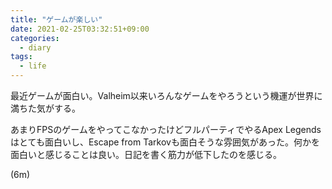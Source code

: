 ```yaml
---
title: "ゲームが楽しい"
date: 2021-02-25T03:32:51+09:00
categories:
  - diary
tags:
  - life
---
```


最近ゲームが面白い。Valheim以来いろんなゲームをやろうという機運が世界に満ちた気がする。

あまりFPSのゲームをやってこなかったけどフルパーティでやるApex Legendsはとても面白いし、Escape from Tarkovも面白そうな雰囲気があった。何かを面白いと感じることは良い。日記を書く筋力が低下したのを感じる。

(6m)